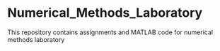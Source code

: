 # Numerical_Methods_Laboratory
This repository contains assignments and MATLAB code for numerical methods laboratory 
